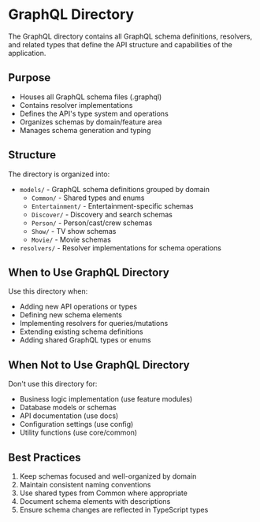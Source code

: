 # GraphQL Directory

The GraphQL directory contains all GraphQL schema definitions, resolvers, and related types that define the API structure and capabilities of the application.

## Purpose

- Houses all GraphQL schema files (.graphql)
- Contains resolver implementations
- Defines the API's type system and operations
- Organizes schemas by domain/feature area
- Manages schema generation and typing

## Structure

The directory is organized into:

- `models/` - GraphQL schema definitions grouped by domain
  - `Common/` - Shared types and enums
  - `Entertainment/` - Entertainment-specific schemas
  - `Discover/` - Discovery and search schemas
  - `Person/` - Person/cast/crew schemas
  - `Show/` - TV show schemas
  - `Movie/` - Movie schemas
- `resolvers/` - Resolver implementations for schema operations

## When to Use GraphQL Directory

Use this directory when:

- Adding new API operations or types
- Defining new schema elements
- Implementing resolvers for queries/mutations
- Extending existing schema definitions
- Adding shared GraphQL types or enums

## When Not to Use GraphQL Directory

Don't use this directory for:

- Business logic implementation (use feature modules)
- Database models or schemas
- API documentation (use docs)
- Configuration settings (use config)
- Utility functions (use core/common)

## Best Practices

1. Keep schemas focused and well-organized by domain
2. Maintain consistent naming conventions
3. Use shared types from Common where appropriate
4. Document schema elements with descriptions
5. Ensure schema changes are reflected in TypeScript types
